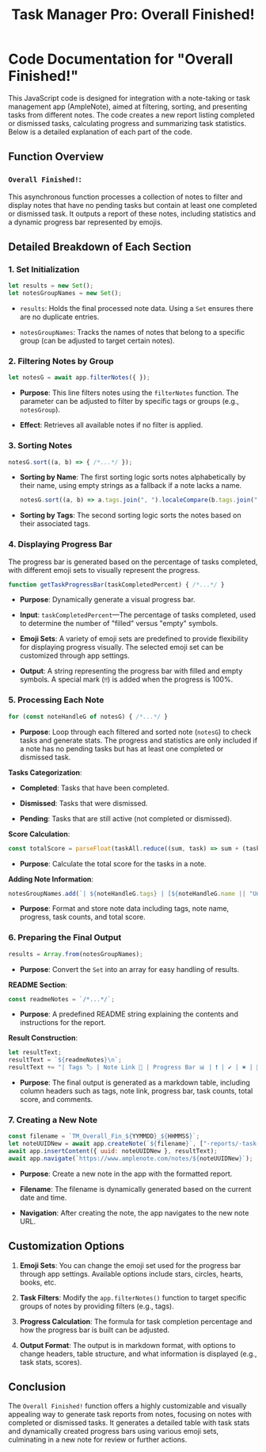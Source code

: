 ﻿---
title: 'Task Manager Pro: Overall Finished!'
uuid: a58a7c70-72c0-11ef-870a-eeba9115991d
version: 4
created: '2024-09-14T23:12:00+05:30'
tags:
  - '-2-literature'
  - '-9-permanent'
  - '-t/amplenote/mine'
---

# **Code Documentation for "Overall Finished!"**

This JavaScript code is designed for integration with a note-taking or task management app (AmpleNote), aimed at filtering, sorting, and presenting tasks from different notes. The code creates a new report listing completed or dismissed tasks, calculating progress and summarizing task statistics. Below is a detailed explanation of each part of the code.

## **Function Overview**

### `Overall Finished!`:

This asynchronous function processes a collection of notes to filter and display notes that have no pending tasks but contain at least one completed or dismissed task. It outputs a report of these notes, including statistics and a dynamic progress bar represented by emojis.

## **Detailed Breakdown of Each Section**

### **1. Set Initialization**

```javascript
let results = new Set();
let notesGroupNames = new Set();
```

- `results`: Holds the final processed note data. Using a `Set` ensures there are no duplicate entries.

- `notesGroupNames`: Tracks the names of notes that belong to a specific group (can be adjusted to target certain notes).

### **2. Filtering Notes by Group**

```javascript
let notesG = await app.filterNotes({ });
```

- **Purpose**: This line filters notes using the `filterNotes` function. The parameter can be adjusted to filter by specific tags or groups (e.g., `notesGroup`).

- **Effect**: Retrieves all available notes if no filter is applied.

### **3. Sorting Notes**

```javascript
notesG.sort((a, b) => { /*...*/ });
```

- **Sorting by Name**: The first sorting logic sorts notes alphabetically by their name, using empty strings as a fallback if a note lacks a name.


  ```javascript
  notesG.sort((a, b) => a.tags.join(", ").localeCompare(b.tags.join(", ")));
  ```

- **Sorting by Tags**: The second sorting logic sorts the notes based on their associated tags.

### **4. Displaying Progress Bar**

The progress bar is generated based on the percentage of tasks completed, with different emoji sets to visually represent the progress.

```javascript
function getTaskProgressBar(taskCompletedPercent) { /*...*/ }
```

- **Purpose**: Dynamically generate a visual progress bar.

- **Input**: `taskCompletedPercent`—The percentage of tasks completed, used to determine the number of "filled" versus "empty" symbols.

- **Emoji Sets**: A variety of emoji sets are predefined to provide flexibility for displaying progress visually. The selected emoji set can be customized through app settings.

- **Output**: A string representing the progress bar with filled and empty symbols. A special mark (`‼`) is added when the progress is 100%.

### **5. Processing Each Note**

```javascript
for (const noteHandleG of notesG) { /*...*/ }
```

- **Purpose**: Loop through each filtered and sorted note (`notesG`) to check tasks and generate stats. The progress and statistics are only included if a note has no pending tasks but has at least one completed or dismissed task.

**Tasks Categorization**:

- **Completed**: Tasks that have been completed.

- **Dismissed**: Tasks that were dismissed.

- **Pending**: Tasks that are still active (not completed or dismissed).

**Score Calculation**:

```javascript
const totalScore = parseFloat(taskAll.reduce((sum, task) => sum + (task.score || 0), 0).toFixed(2));
```

- **Purpose**: Calculate the total score for the tasks in a note.

**Adding Note Information**:

```javascript
notesGroupNames.add(`| ${noteHandleG.tags} | [${noteHandleG.name || "Untitled Note"}](https://www.amplenote.com/notes/${noteHandleG.uuid}) | ${taskProgress} | ${Pending.length} | ${Completed.length} | ${Dismissed.length} | ${totalScore} | |`);
```

- **Purpose**: Format and store note data including tags, note name, progress, task counts, and total score.

### **6. Preparing the Final Output**

```javascript
results = Array.from(notesGroupNames);
```

- **Purpose**: Convert the `Set` into an array for easy handling of results.

**README Section**:

```javascript
const readmeNotes = `/*...*/`;
```

- **Purpose**: A predefined README string explaining the contents and instructions for the report.

**Result Construction**:

```javascript
let resultText;
resultText = `${readmeNotes}\n`;
resultText += "| Tags 🏷️ | Note Link 🔗 | Progress Bar 📊 | ❗ | ✔️ | ✖️ | 🔢 | ✒️ |\n|---|---|---|---|---|---|---|---|---|\n" + results.join("\n");
```

- **Purpose**: The final output is generated as a markdown table, including column headers such as tags, note link, progress bar, task counts, total score, and comments.

### **7. Creating a New Note**

```javascript
const filename = `TM_Overall_Fin_${YYMMDD}_${HHMMSS}`;
let noteUUIDNew = await app.createNote(`${filename}`, ["-reports/-task-manager"]);
await app.insertContent({ uuid: noteUUIDNew }, resultText);
await app.navigate(`https://www.amplenote.com/notes/${noteUUIDNew}`);
```

- **Purpose**: Create a new note in the app with the formatted report.

- **Filename**: The filename is dynamically generated based on the current date and time.

- **Navigation**: After creating the note, the app navigates to the new note URL.

## **Customization Options**

1. **Emoji Sets**: You can change the emoji set used for the progress bar through app settings. Available options include stars, circles, hearts, books, etc.

1. **Task Filters**: Modify the `app.filterNotes()` function to target specific groups of notes by providing filters (e.g., tags).

1. **Progress Calculation**: The formula for task completion percentage and how the progress bar is built can be adjusted.

1. **Output Format**: The output is in markdown format, with options to change headers, table structure, and what information is displayed (e.g., task stats, scores).

## **Conclusion**

The `Overall Finished!` function offers a highly customizable and visually appealing way to generate task reports from notes, focusing on notes with completed or dismissed tasks. It generates a detailed table with task stats and dynamically created progress bars using various emoji sets, culminating in a new note for review or further actions.